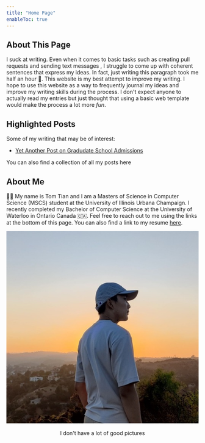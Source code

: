 ```yaml
---
title: "Home Page"
enableToc: true
---
```


## About This Page
I suck at writing. Even when it comes to basic tasks such as 
creating pull requests and sending text messages
, I struggle to come up with coherent sentences that express
my ideas. In fact, just writing this paragraph took me half an hour 🤡. 
This website is my best attempt to improve my writing. I hope 
to use this website as a way to frequently journal
my ideas and improve my writing skills during the process.
I don't expect anyone to actually read my entries but just
thought that using a basic web template would make the process
a lot more <em>fun</em>.


## Highlighted Posts
Some of my writing that may be of interest:

- [Yet Another Post on Gradudate School Admissions](/notes/GradSchool.md)

You can also find a collection of all my posts here


## About Me
👋🏻 My name is Tom Tian and I am a Masters of Science in
Computer Science (MSCS) student at
the University of Illinois Urbana Champaign. I recently
completed my Bachelor of Computer Science at the University
of Waterloo in Ontario Canada 🇨🇦. Feel free to reach out to me
using the links at the bottom of this page. You can also find
a link to my resume [here](https://drive.google.com/file/d/1CWQK7_P0tqz-Q_mhonO7BN_yf-UP3XOi/view?usp=share_link).


<div align="center">
  <img src="/images/HomePage.jpg" alt="Sublime's custom image"/>
</div>
<p align="center">
I don't have a lot of good pictures
</p>

